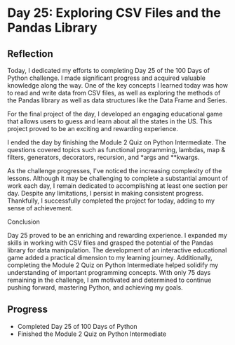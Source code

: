 # Day 25: Exploring CSV Files and the Pandas Library

## Reflection
  Today, I dedicated my efforts to completing Day 25 of the 100 Days of Python challenge. I made significant progress and acquired valuable knowledge along the way. One of the key concepts I learned today was how to read and write data from CSV files, as well as exploring the methods of the Pandas library as well as data structures like the Data Frame and Series.

  For the final project of the day, I developed an engaging educational game that allows users to guess and learn about all the states in the US. This project proved to be an exciting and rewarding experience.

  I ended the day by finishing the Module 2 Quiz on Python Intermediate. The questions covered topics such as functional programming, lambdas, map & filters, generators, decorators, recursion, and *args and **kwargs.

  As the challenge progresses, I've noticed the increasing complexity of the lessons. Although it may be challenging to complete a substantial amount of work each day, I remain dedicated to accomplishing at least one section per day. Despite any limitations, I persist in making consistent progress. Thankfully, I successfully completed the project for today, adding to my sense of achievement.

  Conclusion
  
  Day 25 proved to be an enriching and rewarding experience. I expanded my skills in working with CSV files and grasped the potential of the Pandas library for data manipulation. The development of an interactive educational game added a practical dimension to my learning journey. Additionally, completing the Module 2 Quiz on Python Intermediate helped solidify my understanding of important programming concepts. With only 75 days remaining in the challenge, I am motivated and determined to continue pushing forward, mastering Python, and achieving my goals.

## Progress
- Completed Day 25 of 100 Days of Python
- Finished the Module 2 Quiz on Python Intermediate